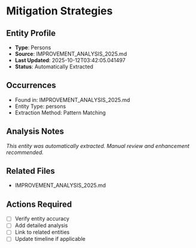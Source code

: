 # Mitigation Strategies

## Entity Profile
- **Type**: Persons
- **Source**: IMPROVEMENT_ANALYSIS_2025.md
- **Last Updated**: 2025-10-12T03:42:05.041497
- **Status**: Automatically Extracted

## Occurrences
- Found in: IMPROVEMENT_ANALYSIS_2025.md
- Entity Type: persons
- Extraction Method: Pattern Matching

## Analysis Notes
*This entity was automatically extracted. Manual review and enhancement recommended.*

## Related Files
- IMPROVEMENT_ANALYSIS_2025.md

## Actions Required
- [ ] Verify entity accuracy
- [ ] Add detailed analysis
- [ ] Link to related entities
- [ ] Update timeline if applicable
